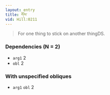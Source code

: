 ```yaml
---
layout: entry
title: གོས་
vid: Hill:0211
---
```

> For one thing to stick on another thingDS\.


### Dependencies (N = 2)
* `arg1` 2
* `obl` 2


### With unspecified obliques
* `arg1` `obl` 2
